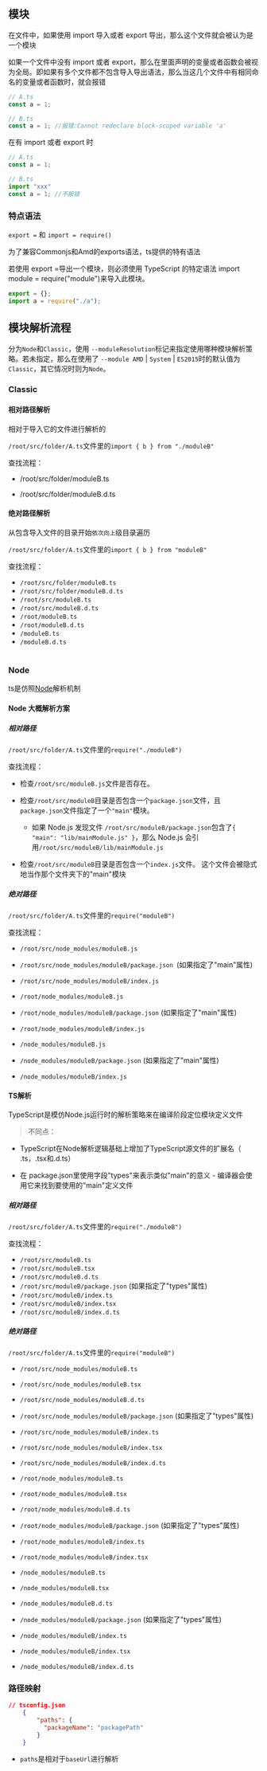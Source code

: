 ## 模块

在文件中，如果使用 import 导入或者 export 导出，那么这个文件就会被认为是一个模块

如果一个文件中没有 import 或者 export，那么在里面声明的变量或者函数会被视为全局。即如果有多个文件都不包含导入导出语法，那么当这几个文件中有相同命名的变量或者函数时，就会报错

```ts
// A.ts
const a = 1;

// B.ts
const a = 1; //报错:Cannot redeclare block-scoped variable 'a'
```

在有 import 或者 export 时

```ts
// A.ts
const a = 1;

// B.ts
import "xxx"
const a = 1; //不报错
```

### 特点语法

`export =` 和 `import = require()`

为了兼容Commonjs和Amd的exports语法，ts提供的特有语法

若使用 export =导出一个模块，则必须使用 TypeScript 的特定语法 import module = require("module")来导入此模块。

```js
export = {};
import a = require("./a");
```


## 模块解析流程

分为`Node`和`Classic`，使用 `--moduleResolution`标记来指定使用哪种模块解析策略。若未指定，那么在使用了 `--module AMD` | `System` | `ES2015`时的默认值为`Classic`，其它情况时则为`Node`。

### Classic

#### 相对路径解析

相对于导入它的文件进行解析的

`/root/src/folder/A.ts`文件里的`import { b } from "./moduleB"`

查找流程：

- /root/src/folder/moduleB.ts

- /root/src/folder/moduleB.d.ts

#### 绝对路径解析

从包含导入文件的目录开始`依次向上`级目录遍历

`/root/src/folder/A.ts`文件里的`import { b } from "moduleB"`

查找流程：

- `/root/src/folder/moduleB.ts`
- `/root/src/folder/moduleB.d.ts`
- `/root/src/moduleB.ts`
- `/root/src/moduleB.d.ts`
- `/root/moduleB.ts`
- `/root/moduleB.d.ts`
- `/moduleB.ts`
- `/moduleB.d.ts`

<h1 />

### Node

ts是仿照[Node](https://nodejs.org/api/modules.html#modules_all_together)解析机制

#### Node 大概解析方案

##### 相对路径

`/root/src/folder/A.ts`文件里的`require("./moduleB")`

查找流程：

- 检查`/root/src/moduleB.js`文件是否存在。

- 检查`/root/src/moduleB`目录是否包含一个`package.json`文件，且`package.json`文件指定了一个`"main"`模块。

  - 如果 Node.js 发现文件 `/root/src/moduleB/package.json`包含了`{ "main": "lib/mainModule.js" }`，那么 Node.js 会引用`/root/src/moduleB/lib/mainModule.js`

- 检查`/root/src/moduleB`目录是否包含一个`index.js`文件。 这个文件会被隐式地当作那个文件夹下的"main"模块

##### 绝对路径

`/root/src/folder/A.ts`文件里的`require("moduleB")`

查找流程：

- `/root/src/node_modules/moduleB.js`
- `/root/src/node_modules/moduleB/package.json `(如果指定了"main"属性)
- `/root/src/node_modules/moduleB/index.js`

- `/root/node_modules/moduleB.js`
- `/root/node_modules/moduleB/package.json` (如果指定了"main"属性)
- `/root/node_modules/moduleB/index.js`

- `/node_modules/moduleB.js`
- `/node_modules/moduleB/package.json` (如果指定了"main"属性)
- `/node_modules/moduleB/index.js`


#### TS解析

TypeScript是模仿Node.js运行时的解析策略来在编译阶段定位模块定义文件

> 不同点：

- TypeScript在Node解析逻辑基础上增加了TypeScript源文件的扩展名（ .ts，.tsx和.d.ts）

- 在 package.json里使用字段"types"来表示类似"main"的意义 - 编译器会使用它来找到要使用的"main"定义文件

##### 相对路径

`/root/src/folder/A.ts`文件里的`require("./moduleB")`

查找流程：

- `/root/src/moduleB.ts`
- `/root/src/moduleB.tsx`
- `/root/src/moduleB.d.ts`
- `/root/src/moduleB/package.json` (如果指定了"types"属性)
- `/root/src/moduleB/index.ts`
- `/root/src/moduleB/index.tsx`
- `/root/src/moduleB/index.d.ts`

##### 绝对路径

`/root/src/folder/A.ts`文件里的`require("moduleB")`

- `/root/src/node_modules/moduleB.ts`
- `/root/src/node_modules/moduleB.tsx`
- `/root/src/node_modules/moduleB.d.ts`
- `/root/src/node_modules/moduleB/package.json` (如果指定了"types"属性)
- `/root/src/node_modules/moduleB/index.ts`
- `/root/src/node_modules/moduleB/index.tsx`
- `/root/src/node_modules/moduleB/index.d.ts`

- `/root/node_modules/moduleB.ts`
- `/root/node_modules/moduleB.tsx`
- `/root/node_modules/moduleB.d.ts`
- `/root/node_modules/moduleB/package.json` (如果指定了"types"属性)
- `/root/node_modules/moduleB/index.ts`
- `/root/node_modules/moduleB/index.tsx`

- `/node_modules/moduleB.ts`
- `/node_modules/moduleB.tsx`
- `/node_modules/moduleB.d.ts`
- `/node_modules/moduleB/package.json` (如果指定了"types"属性)
- `/node_modules/moduleB/index.ts`
- `/node_modules/moduleB/index.tsx`
- `/node_modules/moduleB/index.d.ts`

### 路径映射

``` json
// tsconfig.json
    {
        "paths": {
          "packageName": "packagePath"
        }
    }
```

- `paths`是相对于`baseUrl`进行解析